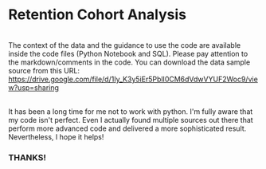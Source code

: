# Retention Cohort Analysis

<br> The context of the data and the guidance to use the code are available inside the code files (Python Notebook and SQL). Please pay attention to the markdown/comments in the code. You can download the data sample source from this URL: https://drive.google.com/file/d/1Iy_K3y5iEr5PblI0CM6dVdwVYUF2Woc9/view?usp=sharing

<br> It has been a long time for me not to work with python. I'm fully aware that my code isn't perfect. Even I actually found multiple sources out there that perform more advanced code and delivered a more sophisticated result. Nevertheless, I hope it helps!

### THANKS!
